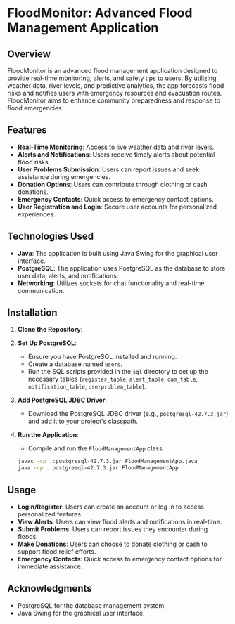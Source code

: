 # FloodMonitor: Advanced Flood Management Application

## Overview
FloodMonitor is an advanced flood management application designed to provide real-time monitoring, alerts, and safety tips to users. By utilizing weather data, river levels, and predictive analytics, the app forecasts flood risks and notifies users with emergency resources and evacuation routes. FloodMonitor aims to enhance community preparedness and response to flood emergencies.

## Features
- **Real-Time Monitoring**: Access to live weather data and river levels.
- **Alerts and Notifications**: Users receive timely alerts about potential flood risks.
- **User  Problems Submission**: Users can report issues and seek assistance during emergencies.
- **Donation Options**: Users can contribute through clothing or cash donations.
- **Emergency Contacts**: Quick access to emergency contact options.
- **User  Registration and Login**: Secure user accounts for personalized experiences.

## Technologies Used
- **Java**: The application is built using Java Swing for the graphical user interface.
- **PostgreSQL**: The application uses PostgreSQL as the database to store user data, alerts, and notifications.
- **Networking**: Utilizes sockets for chat functionality and real-time communication.

## Installation
1. **Clone the Repository**:

2. **Set Up PostgreSQL**:
   - Ensure you have PostgreSQL installed and running.
   - Create a database named `users`.
   - Run the SQL scripts provided in the `sql` directory to set up the necessary tables (`register_table`, `alert_table`, `dam_table`, `notification_table`, `userproblem_table`).

3. **Add PostgreSQL JDBC Driver**:
   - Download the PostgreSQL JDBC driver (e.g., `postgresql-42.7.3.jar`) and add it to your project's classpath.

4. **Run the Application**:
   - Compile and run the `FloodManagementApp` class.
   ```bash
   javac -cp .:postgresql-42.7.3.jar FloodManagementApp.java
   java -cp .:postgresql-42.7.3.jar FloodManagementApp
   ```

## Usage
- **Login/Register**: Users can create an account or log in to access personalized features.
- **View Alerts**: Users can view flood alerts and notifications in real-time.
- **Submit Problems**: Users can report issues they encounter during floods.
- **Make Donations**: Users can choose to donate clothing or cash to support flood relief efforts.
- **Emergency Contacts**: Quick access to emergency contact options for immediate assistance.

  
## Acknowledgments
- PostgreSQL for the database management system.
- Java Swing for the graphical user interface.
